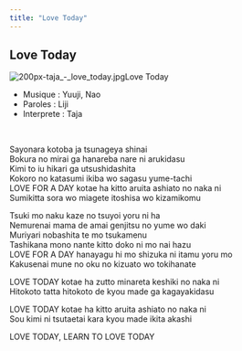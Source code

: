 ```yaml
---
title: "Love Today"
---
```


Love Today
----------

![200px-taja_-_love_today.jpg](/images/stories/saga/gundam00/ost/200px-taja_-_love_today.jpg "200px-taja_-_love_today.jpg")Love Today


* Musique : Yuuji, Nao
* Paroles : Liji
* Interprete : Taja


 


Sayonara kotoba ja tsunageya shinai  
Bokura no mirai ga hanareba nare ni arukidasu  
Kimi to iu hikari ga utsushidashita  
Kokoro no katasumi ikiba wo sagasu yume-tachi  
LOVE FOR A DAY kotae ha kitto aruita ashiato no naka ni  
Sumikitta sora wo miagete itoshisa wo kizamikomu  
   
Tsuki mo naku kaze no tsuyoi yoru ni ha  
Nemurenai mama de amai genjitsu no yume wo daki  
Muriyari nobashita te mo tsukamenu  
Tashikana mono nante kitto doko ni mo nai hazu  
LOVE FOR A DAY hanayagu hi mo shizuka ni itamu yoru mo  
Kakusenai mune no oku no kizuato wo tokihanate  
   
LOVE TODAY kotae ha zutto minareta keshiki no naka ni  
Hitokoto tatta hitokoto de kyou made ga kagayakidasu  
   
LOVE TODAY kotae ha kitto aruita ashiato no naka ni  
Sou kimi ni tsutaetai kara kyou made ikita akashi  
   
LOVE TODAY, LEARN TO LOVE TODAY  


